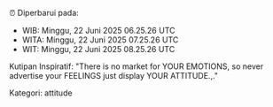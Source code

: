 ⏰ Diperbarui pada:
- WIB: Minggu, 22 Juni 2025 06.25.26 UTC
- WITA: Minggu, 22 Juni 2025 07.25.26 UTC
- WIT: Minggu, 22 Juni 2025 08.25.26 UTC

Kutipan Inspiratif:
"There is no market for YOUR EMOTIONS, so never advertise your FEELINGS just display YOUR ATTITUDE.,."


Kategori: attitude

